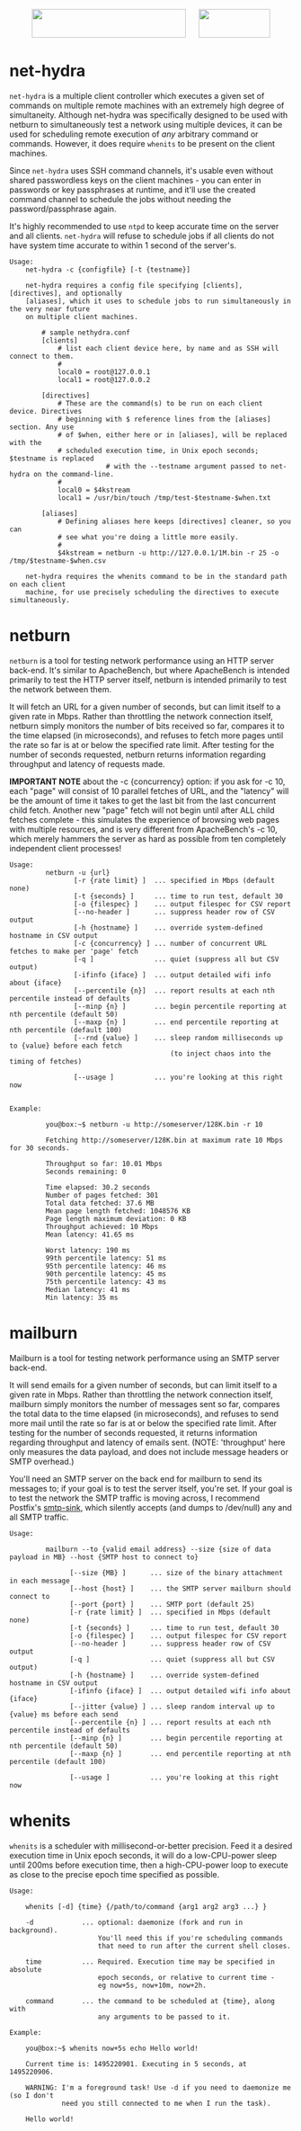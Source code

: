 <p align="center"><img src="http://openoid.net/openoid-white-on-red-274x51.png" width=274 height=51> &nbsp;&nbsp;&nbsp;&nbsp; <img src="http://openoid.net/gplv3-127x51.png" width=127 height=51></p>

# net-hydra
`net-hydra` is a multiple client controller which executes a given set of commands on multiple remote machines with an extremely high degree of simultaneity.  Although net-hydra was specifically designed to be used with netburn to simultaneously test a network using multiple devices, it can be used for scheduling remote execution of *any* arbitrary command or commands.  However, it does require `whenits` to be present on the client machines.

Since `net-hydra` uses SSH command channels, it's usable even without shared passwordless keys on the client machines - you can enter in passwords or key passphrases at runtime, and it'll use the created command channel to schedule the jobs without needing the password/passphrase again.

It's highly recommended to use `ntpd` to keep accurate time on the server and all clients. `net-hydra` will refuse to schedule jobs if all clients do not have system time accurate to within 1 second of the server's.

~~~~
Usage: 
	net-hydra -c {configfile} [-t {testname}]

	net-hydra requires a config file specifying [clients], [directives], and optionally
	[aliases], which it uses to schedule jobs to run simultaneously in the very near future
	on multiple client machines.

		# sample nethydra.conf
		[clients]
			# list each client device here, by name and as SSH will connect to them.
			#
			local0 = root@127.0.0.1
			local1 = root@127.0.0.2
	
		[directives]
			# These are the command(s) to be run on each client device. Directives
			# beginning with $ reference lines from the [aliases] section. Any use
			# of $when, either here or in [aliases], will be replaced with the
			# scheduled execution time, in Unix epoch seconds; $testname is replaced
                        # with the --testname argument passed to net-hydra on the command-line.
			#
			local0 = $4kstream
			local1 = /usr/bin/touch /tmp/test-$testname-$when.txt
	
		[aliases]
			# Defining aliases here keeps [directives] cleaner, so you can
			# see what you're doing a little more easily.
			#
			$4kstream = netburn -u http://127.0.0.1/1M.bin -r 25 -o /tmp/$testname-$when.csv
	
	net-hydra requires the whenits command to be in the standard path on each client
	machine, for use precisely scheduling the directives to execute simultaneously.
~~~~

# netburn
`netburn` is a tool for testing network performance using an HTTP server back-end. It's similar to ApacheBench, but where ApacheBench is intended primarily to test the HTTP server itself, netburn is intended primarily to test the network between them.

It will fetch an URL for a given number of seconds, but can limit itself to a given rate in Mbps. Rather than throttling the network connection itself, netburn simply monitors the number of bits received so far, compares it to the time elapsed (in microseconds), and refuses to fetch more pages until the rate so far is at or below the specified rate limit. After testing for the number of seconds requested, netburn returns information regarding throughput and latency of requests made.

**IMPORTANT NOTE** about the -c {concurrency} option: if you ask for -c 10, each "page" will consist of 10 parallel fetches of URL, and the "latency" will be the amount of time it takes to get the last bit from the last concurrent child fetch. Another new "page" fetch will not begin until after ALL child fetches complete - this simulates the experience of browsing web pages with multiple resources, and is very different from ApacheBench's -c 10, which merely hammers the server as hard as possible from ten completely independent client processes!

~~~~
Usage:
         netburn -u {url} 
                [-r {rate limit} ]  ... specified in Mbps (default none)
                [-t {seconds} ]     ... time to run test, default 30 
                [-o {filespec} ]    ... output filespec for CSV report 
                [--no-header ]      ... suppress header row of CSV output 
                [-h {hostname} ]    ... override system-defined hostname in CSV output
                [-c {concurrency} ] ... number of concurrent URL fetches to make per 'page' fetch
                [-q ]               ... quiet (suppress all but CSV output) 
                [-ifinfo {iface} ]  ... output detailed wifi info about {iface}
                [--percentile {n}]  ... report results at each nth percentile instead of defaults
                [--minp {n} ]       ... begin percentile reporting at nth percentile (default 50)
                [--maxp {n} ]       ... end percentile reporting at nth percentile (default 100)
                [--rnd {value} ]    ... sleep random milliseconds up to {value} before each fetch
                                        (to inject chaos into the timing of fetches)
                 
                [--usage ]          ... you're looking at this right now 


Example:

         you@box:~$ netburn -u http://someserver/128K.bin -r 10

         Fetching http://someserver/128K.bin at maximum rate 10 Mbps for 30 seconds.

         Throughput so far: 10.01 Mbps
         Seconds remaining: 0

         Time elapsed: 30.2 seconds
         Number of pages fetched: 301
         Total data fetched: 37.6 MB
         Mean page length fetched: 1048576 KB
         Page length maximum deviation: 0 KB
         Throughput achieved: 10 Mbps
         Mean latency: 41.65 ms
         
         Worst latency: 190 ms
         99th percentile latency: 51 ms
         95th percentile latency: 46 ms
         90th percentile latency: 45 ms
         75th percentile latency: 43 ms
         Median latency: 41 ms
         Min latency: 35 ms
~~~~

# mailburn

Mailburn is a tool for testing network performance using an SMTP server back-end.

It will send emails for a given number of seconds, but can limit itself to a given rate in Mbps. Rather than throttling the network connection itself, mailburn simply monitors the number of messages sent so far, compares the total data to the time elapsed (in microseconds), and refuses to send more mail until the rate so far is at or below the specified rate limit. After testing for the number of seconds requested, it returns information regarding throughput and latency of emails sent. (NOTE: 'throughput' here only measures the data payload, and does not include message headers or SMTP overhead.) 

You'll need an SMTP server on the back end for mailburn to send its messages to; if your goal is to test the server itself, you're set. If your goal is to test the network the SMTP traffic is moving across, I recommend Postfix's [smtp-sink](http://www.postfix.org/smtp-sink.1.html), which silently accepts (and dumps to /dev/null) any and all SMTP traffic.

~~~~
Usage: 

         mailburn --to {valid email address} --size {size of data payload in MB} --host {SMTP host to connect to}

               [--size {MB} ]      ... size of the binary attachment in each message
               [--host {host} ]    ... the SMTP server mailburn should connect to
               [--port {port} ]    ... SMTP port (default 25)
               [-r {rate limit} ]  ... specified in Mbps (default none)
               [-t {seconds} ]     ... time to run test, default 30 
               [-o {filespec} ]    ... output filespec for CSV report 
               [--no-header ]      ... suppress header row of CSV output 
               [-q ]               ... quiet (suppress all but CSV output) 
               [-h {hostname} ]    ... override system-defined hostname in CSV output 
               [-ifinfo {iface} ]  ... output detailed wifi info about {iface}
               [--jitter {value} ] ... sleep random interval up to {value} ms before each send
               [--percentile {n} ] ... report results at each nth percentile instead of defaults
               [--minp {n} ]       ... begin percentile reporting at nth percentile (default 50)
               [--maxp {n} ]       ... end percentile reporting at nth percentile (default 100)

               [--usage ]          ... you're looking at this right now 

~~~~

# whenits
`whenits` is a scheduler with millisecond-or-better precision.  Feed it a desired execution time in Unix epoch seconds, it will do a low-CPU-power sleep until 200ms before execution time, then a high-CPU-power loop to execute as close to the precise epoch time specified as possible.  

~~~~
Usage:

    whenits [-d] {time} {/path/to/command {arg1 arg2 arg3 ...} }

    -d            ... optional: daemonize (fork and run in background).
                      You'll need this if you're scheduling commands
                      that need to run after the current shell closes.

    time          ... Required. Execution time may be specified in absolute
                      epoch seconds, or relative to current time -
                      eg now+5s, now+10m, now+2h.

    command       ... the command to be scheduled at {time}, along with
                      any arguments to be passed to it.

Example:

    you@box:~$ whenits now+5s echo Hello world!

    Current time is: 1495220901. Executing in 5 seconds, at 1495220906.

    WARNING: I'm a foreground task! Use -d if you need to daemonize me (so I don't
             need you still connected to me when I run the task).

    Hello world!

~~~~
